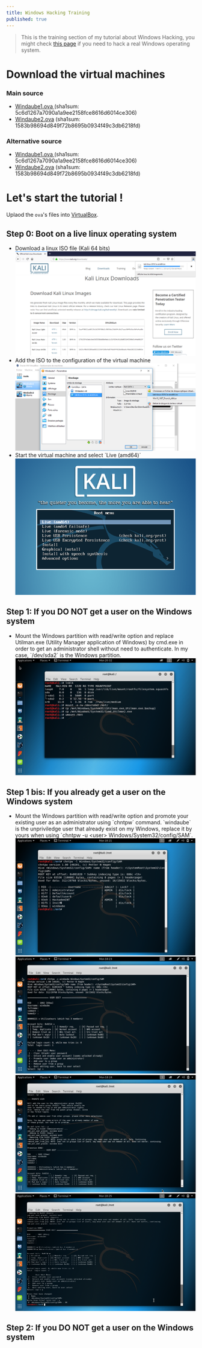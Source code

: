 ```yaml
---
title: Windows Hacking Training
published: true
---
```


> This is the training section of my tutorial about Windows Hacking, you might
> check [this page](/Windows-Hacking) if you need to hack a real Windows operating
> system.

# Download the virtual machines

### Main source

<ul>
<li><a
href="https://data.hackademint.org/86152947f7952b8eff05a20c4a63f9f76e7663141ea28b7798441e1bedc03685a41d762a5fbf1752f662c8817d4a31f5b59cf8d0c647490895ecf6c5210d7f0d/Windaube1.ova">Windaube1.ova </a>(sha1sum: 5c6d1267a7090a1a9ee2158fce8616d6014ce306)</li>
<li><a
href="https://data.hackademint.org/86152947f7952b8eff05a20c4a63f9f76e7663141ea28b7798441e1bedc03685a41d762a5fbf1752f662c8817d4a31f5b59cf8d0c647490895ecf6c5210d7f0d/Windaube2.ova">Windaube2.ova</a> (sha1sum: 1583b98694d849f72b8695b0934f49c3db6218fd)</li>
</ul>

### Alternative source

<ul>
<li><a
href="https://windaube.minet.net/Windaube1.ova">Windaube1.ova </a>(sha1sum: 5c6d1267a7090a1a9ee2158fce8616d6014ce306)</li>
<li><a
href="https://windaube.minet.net/Windaube2.ova">Windaube2.ova</a> (sha1sum: 1583b98694d849f72b8695b0934f49c3db6218fd)</li>
</ul>


# Let's start the tutorial !

Uplaod the `ova`'s files into [VirtualBox](https://www.virtualbox.org/).

## Step 0: Boot on a live linux operating system

<ul>

<li>Download a linux ISO file (Kali 64 bits)
<img class="img_posts" src="/images/posts/WindowsHacking/Windaube1/kali_download.png">
</li>

<li>Add the ISO to the configuration of the virtual machine
<img class="img_posts" src="../images/posts/WindowsHacking/Windaube1/live_kali_vbox.png">
</li>

<li>Start the virtual machine and select `Live (amd64)`
<img class="img_posts" src="../images/posts/WindowsHacking/Windaube1/kali_boot_live.PNG">
</li>

</ul>

## Step 1: If you DO NOT get a user on the Windows system 

<ul>
<li>Mount the Windows partition with read/write option and replace Utilman.exe
(Utility Manager application of Windows) by cmd.exe in order to get an 
administrator shell without need to authenticate. In my case, `/dev/sda2` is the
Windows partition.
<img class="img_posts" src="../images/posts/WindowsHacking/Windaube2/utilman_to_cmd.PNG">
</li>
</ul>

## Step 1 bis: If you already get a user on the Windows system 

<ul>
<li>Mount the Windows partition with read/write option and promote your existing
user as an administrator using `chntpw` command. `windaube` is the unpriviledge
user that already exist on my Windows, replace it by yours when using `chntpw -u
&lt;user&gt; Windows/System32/config/SAM`.
<img class="img_posts" src="../images/posts/WindowsHacking/Windaube1/kali_live_chntpw_start.PNG">
<img class="img_posts" src="../images/posts/WindowsHacking/Windaube1/kali_live_chntpw_user.PNG">
<img class="img_posts" src="../images/posts/WindowsHacking/Windaube1/kali_live_chntpw_promote.PNG">
<img class="img_posts" src="../images/posts/WindowsHacking/Windaube1/kali_live_chntpw_promote_write.PNG">

</li>
</ul>

## Step 2: If you DO NOT get a user on the Windows system 

<ul>

</ul>
